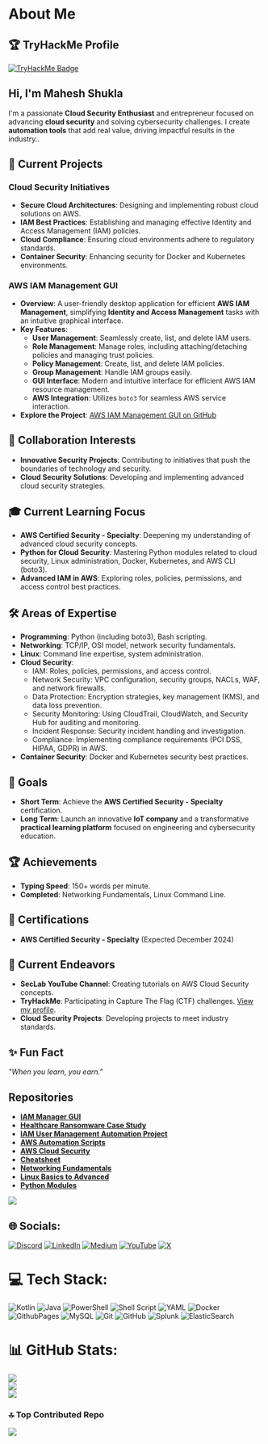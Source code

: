 # About Me

## 🏆 TryHackMe Profile

[![TryHackMe Badge](https://tryhackme-badges.s3.amazonaws.com/JailBreaker.png)](https://tryhackme.com/p/JailBreaker)

## Hi, I'm Mahesh Shukla

I'm a passionate **Cloud Security Enthusiast** and entrepreneur focused on advancing **cloud security** and solving cybersecurity challenges. I create **automation tools** that add real value, driving impactful results in the industry..

## 🚀 Current Projects

### Cloud Security Initiatives

- **Secure Cloud Architectures**: Designing and implementing robust cloud solutions on AWS.
- **IAM Best Practices**: Establishing and managing effective Identity and Access Management (IAM) policies.
- **Cloud Compliance**: Ensuring cloud environments adhere to regulatory standards.
- **Container Security**: Enhancing security for Docker and Kubernetes environments.

### AWS IAM Management GUI

- **Overview**: A user-friendly desktop application for efficient **AWS IAM Management**, simplifying **Identity and Access Management** tasks with an intuitive graphical interface.
- **Key Features**:
    - **User Management**: Seamlessly create, list, and delete IAM users.
    - **Role Management**: Manage roles, including attaching/detaching policies and managing trust policies.
    - **Policy Management**: Create, list, and delete IAM policies.
    - **Group Management**: Handle IAM groups easily.
    - **GUI Interface**: Modern and intuitive interface for efficient AWS IAM resource management.
    - **AWS Integration**: Utilizes `boto3` for seamless AWS service interaction.
- **Explore the Project**: [AWS IAM Management GUI on GitHub](https://github.com/MaheshShukla1/AWS-IAM-Management-GUI)

## 🤝 Collaboration Interests

- **Innovative Security Projects**: Contributing to initiatives that push the boundaries of technology and security.
- **Cloud Security Solutions**: Developing and implementing advanced cloud security strategies.

## 🎓 Current Learning Focus

- **AWS Certified Security - Specialty**: Deepening my understanding of advanced cloud security concepts.
- **Python for Cloud Security**: Mastering Python modules related to cloud security, Linux administration, Docker, Kubernetes, and AWS CLI (boto3).
- **Advanced IAM in AWS**: Exploring roles, policies, permissions, and access control best practices.

## 🛠️ Areas of Expertise

- **Programming**: Python (including boto3), Bash scripting.
- **Networking**: TCP/IP, OSI model, network security fundamentals.
- **Linux**: Command line expertise, system administration.
- **Cloud Security**:
    - IAM: Roles, policies, permissions, and access control.
    - Network Security: VPC configuration, security groups, NACLs, WAF, and network firewalls.
    - Data Protection: Encryption strategies, key management (KMS), and data loss prevention.
    - Security Monitoring: Using CloudTrail, CloudWatch, and Security Hub for auditing and monitoring.
    - Incident Response: Security incident handling and investigation.
    - Compliance: Implementing compliance requirements (PCI DSS, HIPAA, GDPR) in AWS.
- **Container Security**: Docker and Kubernetes security best practices.

## 🎯 Goals

- **Short Term**: Achieve the **AWS Certified Security - Specialty** certification.
- **Long Term**: Launch an innovative **IoT company** and a transformative **practical learning platform** focused on engineering and cybersecurity education.

## 🏆 Achievements

- **Typing Speed**: 150+ words per minute.
- **Completed**: Networking Fundamentals, Linux Command Line.

## 📜 Certifications

- **AWS Certified Security - Specialty** (Expected December 2024)

## 🌱 Current Endeavors

- **SecLab YouTube Channel**: Creating tutorials on AWS Cloud Security concepts.
- **TryHackMe**: Participating in Capture The Flag (CTF) challenges. [View my profile](https://tryhackme.com).
- **Cloud Security Projects**: Developing projects to meet industry standards.

## ✨ Fun Fact
_"When you learn, you earn."_

## Repositories

- [**IAM Manager GUI**](https://github.com/MaheshShukla1/IAM-Manager-GUI)
- [**Healthcare Ransomware Case Study**](https://github.com/MaheshShukla1/Healthcare-Ransomware-Case-Study)
- [**IAM User Management Automation Project**](https://github.com/MaheshShukla1/iam-user-management-automation)
- [**AWS Automation Scripts**](https://github.com/MaheshShukla1/aws-iam-automation-scripts)
- [**AWS Cloud Security**](https://github.com/MaheshShukla1/Aws-cloud-security)
- [**Cheatsheet**](https://github.com/MaheshShukla1/Cheatsheet)
- [**Networking Fundamentals**](https://github.com/MaheshShukla1/Networking_Notes_2024)
- [**Linux Basics to Advanced**](https://github.com/MaheshShukla1/Linux-Basics-To-Advanced)
- [**Python Modules**](https://github.com/MaheshShukla1/Python-SOC-Security-notes)
  
[![](https://visitcount.itsvg.in/api?id=MaheshShukla1&label=Active&pretty=true)](https://visitcount.itsvg.in)

## 🌐 Socials:
[![Discord](https://img.shields.io/badge/Discord-%237289DA.svg?logo=discord&logoColor=white)](https://discord.gg/unnfwjw2sR) [![LinkedIn](https://img.shields.io/badge/LinkedIn-%230077B5.svg?logo=linkedin&logoColor=white)](https://www.linkedin.com/in/maheshshukla01/) [![Medium](https://img.shields.io/badge/Medium-12100E?logo=medium&logoColor=white)](https://medium.com/@Mahesh_Shukla) [![YouTube](https://img.shields.io/badge/YouTube-%23FF0000.svg?logo=YouTube&logoColor=white)](https://www.youtube.com/channel/UCa_oZ3SJu1z24ZRkOpLbc7Q) [![X](https://img.shields.io/badge/X-black.svg?logo=X&logoColor=white)](https://x.com/Maheshshukla011)

# 💻 Tech Stack:
![Kotlin](https://img.shields.io/badge/kotlin-%237F52FF.svg?style=plastic&logo=kotlin&logoColor=white) ![Java](https://img.shields.io/badge/java-%23ED8B00.svg?style=plastic&logo=openjdk&logoColor=white) ![PowerShell](https://img.shields.io/badge/PowerShell-%235391FE.svg?style=plastic&logo=powershell&logoColor=white) ![Shell Script](https://img.shields.io/badge/shell_script-%23121011.svg?style=plastic&logo=gnu-bash&logoColor=white) ![YAML](https://img.shields.io/badge/yaml-%23ffffff.svg?style=plastic&logo=yaml&logoColor=151515) ![Docker](https://img.shields.io/badge/docker-%230db7ed.svg?style=plastic&logo=docker&logoColor=white) ![GithubPages](https://img.shields.io/badge/github%20pages-121013?style=plastic&logo=github&logoColor=white) ![MySQL](https://img.shields.io/badge/mysql-4479A1.svg?style=plastic&logo=mysql&logoColor=white) ![Git](https://img.shields.io/badge/git-%23F05033.svg?style=plastic&logo=git&logoColor=white) ![GitHub](https://img.shields.io/badge/github-%23121011.svg?style=plastic&logo=github&logoColor=white) ![Splunk](https://img.shields.io/badge/splunk-%23000000.svg?style=plastic&logo=splunk&logoColor=white) ![ElasticSearch](https://img.shields.io/badge/-ElasticSearch-005571?style=plastic&logo=elasticsearch)

# 📊 GitHub Stats:
![](https://github-readme-stats.vercel.app/api?username=MaheshShukla1&theme=dark&hide_border=true&include_all_commits=true&count_private=true)<br/>
![](https://github-readme-streak-stats.herokuapp.com/?user=MaheshShukla1&theme=dark&hide_border=true)<br/>
![](https://github-readme-stats.vercel.app/api/top-langs/?username=MaheshShukla1&theme=dark&hide_border=true&layout=compact)

### 🔝 Top Contributed Repo
![](https://github-contributor-stats.vercel.app/api?username=MaheshShukla1&limit=5&theme=dark&combine_all_yearly_contributions=true)


